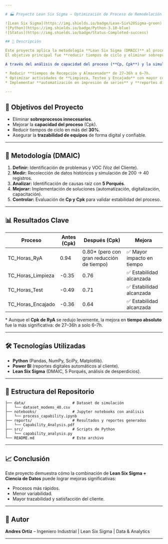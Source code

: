 ```yaml
---

# 🏭 Proyecto Lean Six Sigma – Optimización de Proceso de Remodelación de Equipos

![Lean Six Sigma](https://img.shields.io/badge/Lean-Six%20Sigma-green)
![Python](https://img.shields.io/badge/Python-3.10-blue)
![Status](https://img.shields.io/badge/Status-Completed-success)

## 📌 Descripción

Este proyecto aplica la metodología **Lean Six Sigma (DMAIC)** al proceso de **remodelación y validación de equipos tecnológicos**.
El objetivo principal fue **reducir tiempos de ciclo y eliminar sobreprocesos** que no generaban valor, especialmente en la validación de series y el registro inicial.

A través del análisis de capacidad del proceso (**Cp, Cpk**) y la simulación de datos en Python, se identificaron las principales ineficiencias y se implementaron mejoras que permitieron:

* Reducir **tiempos de Recepción y Almacenado** de 27–36h a 6–7h.
* Optimizar actividades de **Limpieza, Testeo y Encajado** con mayor control de variabilidad.
* Implementar **automatización en impresión de series** y **reportes digitales al cliente**.

---
```


## 🎯 Objetivos del Proyecto

* Eliminar **sobreprocesos innecesarios**.
* Mejorar la **capacidad del proceso** (Cpk).
* Reducir tiempos de ciclo en más del **30%**.
* Asegurar la **trazabilidad de equipos** de forma digital y confiable.

---

## 🧩 Metodología (DMAIC)

1. **Definir:** Identificación de problemas y VOC (Voz del Cliente).
2. **Medir:** Recolección de datos históricos y simulación de 200 → 40 registros.
3. **Analizar:** Identificación de causas raíz con **5 Porqués**.
4. **Mejorar:** Implementación de soluciones (automatización, digitalización, capacitación).
5. **Controlar:** Evaluación de **Cp y Cpk** para validar estabilidad del proceso.

---

## 📊 Resultados Clave

| Proceso             | Antes (Cpk) | Después (Cpk)                              | Mejora                    |
| ------------------- | ----------- | ------------------------------------------ | ------------------------- |
| TC\_Horas\_RyA      | 0.94        | 0.80\* (pero con gran reducción de tiempo) | ✅ Mayor impacto en tiempo |
| TC\_Horas\_Limpieza | -0.35       | 0.76                                       | ✅ Estabilidad alcanzada   |
| TC\_Horas\_Test     | -0.49       | 0.71                                       | ✅ Estabilidad alcanzada   |
| TC\_Horas\_Encajado | -0.36       | 0.64                                       | ✅ Estabilidad alcanzada   |

\* Aunque el **Cpk de RyA** se redujo levemente, la mejora en **tiempo absoluto** fue la más significativa: de 27–36h a solo 6–7h.

---

## 🛠️ Tecnologías Utilizadas

* **Python** (Pandas, NumPy, SciPy, Matplotlib).
* **Power BI** (reportes digitales automáticos al cliente).
* **Lean Six Sigma** (DMAIC, 5 Porqués, análisis de desperdicios).

---

## 📂 Estructura del Repositorio

```
├── data/                     # Dataset de simulación
│   └── dataset_modems_40.csv
├── notebooks/                # Jupyter notebooks con análisis
│   └── process_capability.ipynb
├── reports/                  # Resultados y reportes generados
│   └── Capability_Analysis.pdf
├── src/                      # Scripts de Python
│   └── capability_analysis.py
└── README.md                 # Este archivo
```
---

## 📈 Conclusión

Este proyecto demuestra cómo la combinación de **Lean Six Sigma + Ciencia de Datos** puede lograr mejoras significativas:

* Procesos más rápidos.
* Menor variabilidad.
* Mayor trazabilidad y satisfacción del cliente.

---

## 👤 Autor

**Andres Ortiz** – Ingeniero Industrial | Lean Six Sigma | Data & Analytics


---
